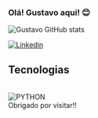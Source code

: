 


### Olá! Gustavo aqui! 😊

![Gustavo GitHub stats](https://github-readme-stats.vercel.app/api?username=Gustafranca&show_icons=true&theme=dark,PAT_1 )

[![Linkedin](https://img.shields.io/badge/LinkedIn-0077B5?style=for-the-badge&logo=linkedin&logoColor=white)](https://www.linkedin.com/in/gustavo-fran%C3%A7a-de-almeida/)

## Tecnologias

<div style="display: inline_block"><br/>

<img alt="PYTHON" src="https://img.shields.io/badge/Python-14354C?style=for-the-badge&logo=python&logoColor=white">
  <br>
Obrigado por visitar!!

</div>
